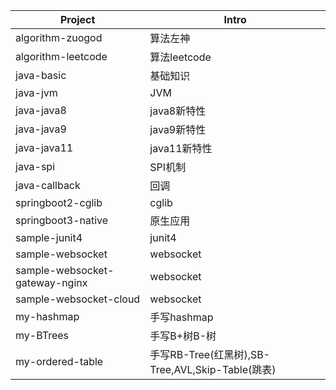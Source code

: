 |Project|Intro|
|---|---|
|algorithm-zuogod|算法左神|
|algorithm-leetcode|算法leetcode|
|java-basic|基础知识|
|java-jvm|JVM|
|java-java8|java8新特性|
|java-java9|java9新特性|
|java-java11|java11新特性|
|java-spi|SPI机制|
|java-callback|回调|
|springboot2-cglib|cglib|
|springboot3-native|原生应用|
|sample-junit4|junit4|
|sample-websocket|websocket|
|sample-websocket-gateway-nginx|websocket|
|sample-websocket-cloud|websocket|
|my-hashmap|手写hashmap|
|my-BTrees|手写B+树B-树|
|my-ordered-table|手写RB-Tree(红黑树),SB-Tree,AVL,Skip-Table(跳表)|